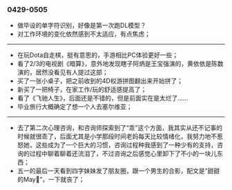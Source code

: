 ### 0429-0505
- 做毕设的单字符识别，好像是第一次跑DL模型？
- 对工作环境的变化依然感到不太适应，有点焦虑；

---
- 在玩Dota自走棋，挺有意思的，手游相比PC体验更好一些；
- 看了2/3的电视剧《暗算》，意外地发现瞎子阿炳是王宝强演的，黄依依是陈数演的，居然没看见有人提过这部；
- 买了一张小桌子，把之前收到的4D权游拼图翻出来开始拼了；
- 新买了一把椅子，在家工作/玩的舒适感提高了；
- 看了《飞驰人生》，后面还是不错的，但是前面实在是太烂了…… 
- 毕业旅行大概确定了想一个人去塞尔维亚；
---
- 去了第二次心理咨询，和咨询师探索到了“乖”这个方面，我其实从还不记事的时候就很乖了，后面尤其是小学那段时间老妈每天比较情绪化，我努力地不惹怒她，这些成为了一个巨大的习惯，咨询过程种我感到了一种少有的支持，咨询的过程中聊着聊着还流泪了，不过咨询之后感觉心里卸下了不小的一块儿东西；
- 五一的最后一天看到四字妹妹发了朋友圈，跟一个男生的合影，配文是“甜甜的May💓”，一下就丧了；
